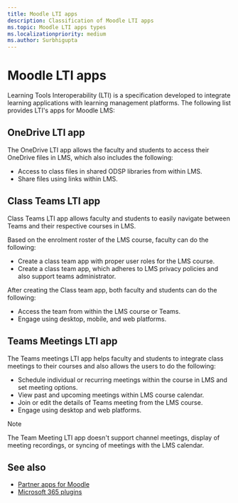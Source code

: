 ```yaml
---
title: Moodle LTI apps
description: Classification of Moodle LTI apps
ms.topic: Moodle LTI apps types
ms.localizationpriority: medium
ms.author: Surbhigupta
---
```


# Moodle LTI apps

Learning Tools Interoperability (LTI) is a specification developed to integrate learning applications with learning management platforms. The following list provides LTI's apps for Moodle LMS:

## OneDrive LTI app

The OneDrive LTI app allows the faculty and students to access their OneDrive files in LMS, which also includes the following:

* Access to class files in shared ODSP libraries from within LMS.
* Share files using links within LMS.

## Class Teams LTI app

Class Teams LTI app allows faculty and students to easily navigate between Teams and their respective courses in LMS.

Based on the enrolment roster of the LMS course, faculty can do the following:

* Create a class team app with proper user roles for the LMS course.
* Create a class team app, which adheres to LMS privacy policies and also support teams administrator.

After creating the Class team app, both faculty and students can do the following:

* Access the team from within the LMS course or Teams.
* Engage using desktop, mobile, and web platforms.

## Teams Meetings LTI app

The Teams meetings LTI app helps faculty and students to integrate class meetings to their courses and also allows the users to do the following:

* Schedule individual or recurring meetings within the course in LMS and set meeting options.
* View past and upcoming meetings within LMS course calendar.
* Join or edit the details of Teams meeting from the LMS course.
* Engage using desktop and web platforms.

> [!NOTE]
> The Team Meeting LTI app doesn't support channel meetings, display of meeting recordings, or syncing of meetings with the LMS calendar.

## See also

* [Partner apps for Moodle](partner-apps-for-moodle.md)
* [Microsoft 365 plugins](m365-plugins/m365-plugins-overview.md)